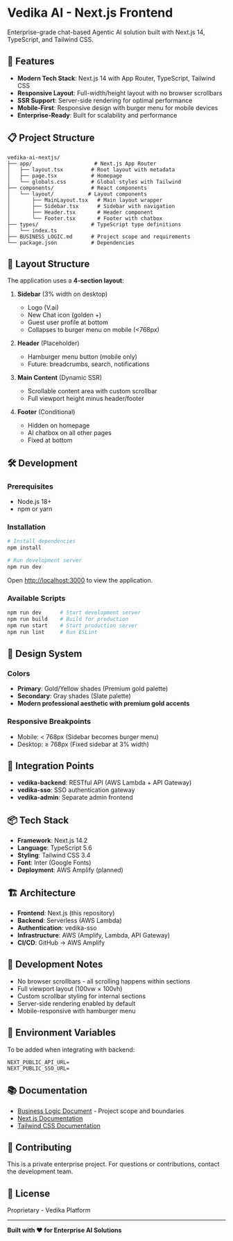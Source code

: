 # Vedika AI - Next.js Frontend

Enterprise-grade chat-based Agentic AI solution built with Next.js 14, TypeScript, and Tailwind CSS.

## 🚀 Features

- **Modern Tech Stack**: Next.js 14 with App Router, TypeScript, Tailwind CSS
- **Responsive Layout**: Full-width/height layout with no browser scrollbars
- **SSR Support**: Server-side rendering for optimal performance
- **Mobile-First**: Responsive design with burger menu for mobile devices
- **Enterprise-Ready**: Built for scalability and performance

## 📋 Project Structure

```
vedika-ai-nextjs/
├── app/                    # Next.js App Router
│   ├── layout.tsx         # Root layout with metadata
│   ├── page.tsx           # Homepage
│   └── globals.css        # Global styles with Tailwind
├── components/            # React components
│   └── layout/           # Layout components
│       ├── MainLayout.tsx   # Main layout wrapper
│       ├── Sidebar.tsx      # Sidebar with navigation
│       ├── Header.tsx       # Header component
│       └── Footer.tsx       # Footer with chatbox
├── types/                 # TypeScript type definitions
│   └── index.ts
├── BUSINESS_LOGIC.md      # Project scope and requirements
└── package.json           # Dependencies
```

## 🎨 Layout Structure

The application uses a **4-section layout**:

1. **Sidebar** (3% width on desktop)
   - Logo (V.ai)
   - New Chat icon (golden +)
   - Guest user profile at bottom
   - Collapses to burger menu on mobile (<768px)

2. **Header** (Placeholder)
   - Hamburger menu button (mobile only)
   - Future: breadcrumbs, search, notifications

3. **Main Content** (Dynamic SSR)
   - Scrollable content area with custom scrollbar
   - Full viewport height minus header/footer

4. **Footer** (Conditional)
   - Hidden on homepage
   - AI chatbox on all other pages
   - Fixed at bottom

## 🛠️ Development

### Prerequisites
- Node.js 18+ 
- npm or yarn

### Installation

```bash
# Install dependencies
npm install

# Run development server
npm run dev
```

Open [http://localhost:3000](http://localhost:3000) to view the application.

### Available Scripts

```bash
npm run dev      # Start development server
npm run build    # Build for production
npm run start    # Start production server
npm run lint     # Run ESLint
```

## 🎨 Design System

### Colors
- **Primary**: Gold/Yellow shades (Premium gold palette)
- **Secondary**: Gray shades (Slate palette)
- **Modern professional aesthetic with premium gold accents**

### Responsive Breakpoints
- Mobile: < 768px (Sidebar becomes burger menu)
- Desktop: ≥ 768px (Fixed sidebar at 3% width)

## 🔗 Integration Points

- **vedika-backend**: RESTful API (AWS Lambda + API Gateway)
- **vedika-sso**: SSO authentication gateway
- **vedika-admin**: Separate admin frontend

## 📦 Tech Stack

- **Framework**: Next.js 14.2
- **Language**: TypeScript 5.6
- **Styling**: Tailwind CSS 3.4
- **Font**: Inter (Google Fonts)
- **Deployment**: AWS Amplify (planned)

## 🏗️ Architecture

- **Frontend**: Next.js (this repository)
- **Backend**: Serverless (AWS Lambda)
- **Authentication**: vedika-sso
- **Infrastructure**: AWS (Amplify, Lambda, API Gateway)
- **CI/CD**: GitHub → AWS Amplify

## 📝 Development Notes

- No browser scrollbars - all scrolling happens within sections
- Full viewport layout (100vw × 100vh)
- Custom scrollbar styling for internal sections
- Server-side rendering enabled by default
- Mobile-responsive with hamburger menu

## 🔐 Environment Variables

To be added when integrating with backend:

```env
NEXT_PUBLIC_API_URL=
NEXT_PUBLIC_SSO_URL=
```

## 📚 Documentation

- [Business Logic Document](./BUSINESS_LOGIC.md) - Project scope and boundaries
- [Next.js Documentation](https://nextjs.org/docs)
- [Tailwind CSS Documentation](https://tailwindcss.com/docs)

## 🤝 Contributing

This is a private enterprise project. For questions or contributions, contact the development team.

## 📄 License

Proprietary - Vedika Platform

---

**Built with ❤️ for Enterprise AI Solutions**

